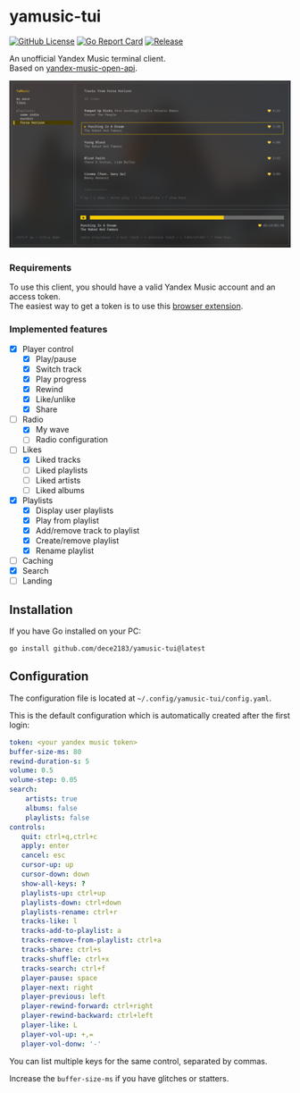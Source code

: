 
# yamusic-tui

[![GitHub License](https://img.shields.io/github/license/dece2183/yamusic-tui)](https://github.com/DECE2183/yamusic-tui/blob/main/LICENSE)
[![Go Report Card](https://goreportcard.com/badge/github.com/dece2183/yamusic-tui)](https://goreportcard.com/report/github.com/dece2183/yamusic-tui)
[![Release](https://img.shields.io/github/v/release/dece2183/yamusic-tui)](https://github.com/dece2183/yamusic-tui/releases)

An unofficial Yandex Music terminal client.<br>
Based on [yandex-music-open-api](https://github.com/acherkashin/yandex-music-open-api).

![screenshot](.assets/screenshot.png)

### Requirements

To use this client, you should have a valid Yandex Music account and an access token.<br>
The easiest way to get a token is to use this
[browser extension](https://github.com/MarshalX/yandex-music-token/tree/main/browser-extension).

### Implemented features

 - [x] Player control
    - [x] Play/pause
    - [x] Switch track
    - [x] Play progress
    - [x] Rewind
    - [x] Like/unlike
    - [x] Share
 - [ ] Radio
    - [x] My wave
    - [ ] Radio configuration
 - [ ] Likes
    - [x] Liked tracks
    - [ ] Liked playlists
    - [ ] Liked artists
    - [ ] Liked albums
 - [x] Playlists
    - [x] Display user playlists
    - [x] Play from playlist
    - [x] Add/remove track to playlist
    - [x] Create/remove playlist
    - [x] Rename playlist
 - [ ] Caching
 - [x] Search
 - [ ] Landing

## Installation

If you have Go installed on your PC:

```bash
go install github.com/dece2183/yamusic-tui@latest
```

## Configuration

The configuration file is located at `~/.config/yamusic-tui/config.yaml`.

This is the default configuration which is automatically created after the first login:

```yaml
token: <your yandex music token>
buffer-size-ms: 80
rewind-duration-s: 5
volume: 0.5
volume-step: 0.05
search:
    artists: true
    albums: false
    playlists: false
controls:
   quit: ctrl+q,ctrl+c
   apply: enter
   cancel: esc
   cursor-up: up
   cursor-down: down
   show-all-keys: ?
   playlists-up: ctrl+up
   playlists-down: ctrl+down
   playlists-rename: ctrl+r
   tracks-like: l
   tracks-add-to-playlist: a
   tracks-remove-from-playlist: ctrl+a
   tracks-share: ctrl+s
   tracks-shuffle: ctrl+x
   tracks-search: ctrl+f
   player-pause: space
   player-next: right
   player-previous: left
   player-rewind-forward: ctrl+right
   player-rewind-backward: ctrl+left
   player-like: L
   player-vol-up: +,=
   player-vol-donw: '-'
```

You can list multiple keys for the same control, separated by commas.

Increase the `buffer-size-ms` if you have glitches or statters.
